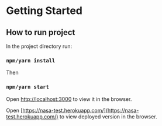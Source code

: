 # Getting Started

## How to run project

In the project directory run:

### `npm/yarn install`
Then
### `npm/yarn start`

Open [http://localhost:3000](http://localhost:3000) to view it in the browser.

Open [https://nasa-test.herokuapp.com/](https://nasa-test.herokuapp.com/) to view deployed version in the browser.

